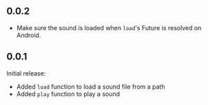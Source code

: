 ## 0.0.2

- Make sure the sound is loaded when `load`'s Future is resolved on Android.

## 0.0.1

Initial release:
- Added `load` function to load a sound file from a path
- Added `play` function to play a sound
